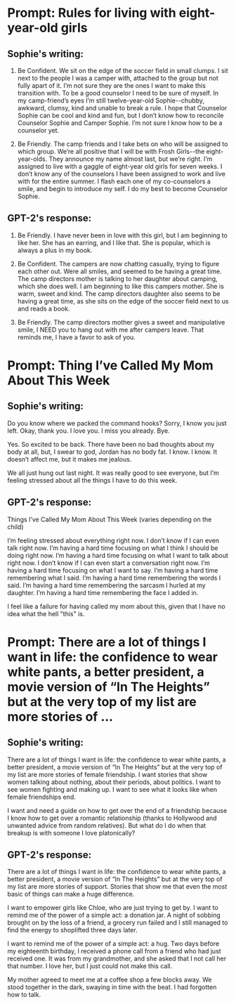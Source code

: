 # **Prompt:** Rules for living with eight-year-old girls

## **Sophie's writing:**

1. Be Confident. We sit on the edge of the soccer field in small clumps. I sit next to the people I was a camper with, attached to the group but not fully apart of it. I’m not sure they are the ones I want to make this transition with. To be a good counselor I need to be sure of myself. In my camp-friend’s eyes I’m still twelve-year-old Sophie--chubby, awkward, clumsy, kind and unable to break a rule. I hope that Counselor Sophie can be cool and kind and fun, but I don’t know how to reconcile Counselor Sophie and Camper Sophie. I’m not sure I know how to be a counselor yet. 

2. Be Friendly. The camp friends and I take bets on who will be assigned to which group. We’re all positive that I will be with Frosh Girls--the eight-year-olds. They announce my name almost last, but we’re right. I’m assigned to live with a gaggle of eight-year old girls for seven weeks. I don’t know any of the counselors I have been assigned to work and live with for the entire summer. I flash each one of my co-counselors a smile, and begin to introduce my self. I do my best to become Counselor Sophie. 

## **GPT-2's response:**

1.  Be Friendly. I have never been in love with this girl, but I am beginning to like her. She has an earring, and I like that. She is popular, which is always a plus in my book.

2. Be Confident. The campers are now chatting casually, trying to figure each other out. Were all smiles, and seemed to be having a great time. The camp directors mother is talking to her daughter about camping, which she does well. I am beginning to like this campers mother. She is warm, sweet and kind. The camp directors daughter also seems to be having a great time, as she sits on the edge of the soccer field next to us and reads a book.
    
3. Be Friendly. The camp directors mother gives a sweet and manipulative smile, I NEED you to hang out with me after campers leave. That reminds me, I have a favor to ask of you.

# **Prompt:** Thing I’ve Called My Mom About This Week

## **Sophie's writing:**

Do you know where we packed the command hooks? Sorry, I know you just left. Okay, thank you. I love you. I miss you already. Bye.

Yes. So excited to be back. There have been no bad thoughts about my body at all, but, I swear to god, Jordan has no body fat. I know. I know. It doesn’t affect me, but it makes me jealous.

We all just hung out last night. It was really good to see everyone, but I’m feeling stressed about all the things I have to do this week.


## **GPT-2's response:**

Things I’ve Called My Mom About This Week (varies depending on the child) 

I’m feeling stressed about everything right now. I don’t know if I can even talk right now. I’m having a hard time focusing on what I think I should be doing right now. I’m having a hard time focusing on what I want to talk about right now. I don’t know if I can even start a conversation right now. I’m having a hard time focusing on what I want to say. I’m having a hard time remembering what I said. I’m having a hard time remembering the words I said. I’m having a hard time remembering the sarcasm I hurled at my daughter. I’m having a hard time remembering the face I added in. 

I feel like a failure for having called my mom about this, given that I have no idea what the hell "this" is. 


# **Prompt:** There are a lot of things I want in life: the confidence to wear white pants, a better president, a movie version of “In The Heights” but at the very top of my list are more stories of ... 

## **Sophie's writing:**

There are a lot of things I want in life: the confidence to wear white pants, a better president, a movie version of  “In The Heights” but at the very top of my list are more stories of female friendship. I want stories that show women talking about nothing, about their periods, about politics. I want to see women fighting and making up. I want to see what it looks like when female friendships end.

I want and need a guide on how to get over the end of a friendship because I know how to get over a romantic relationship (thanks to Hollywood and unwanted advice from random relatives). But what do I do when that breakup is with someone I love platonically?


## **GPT-2's response:**

There are a lot of things I want in life: the confidence to wear white pants, a better president, a movie version of “In The Heights” but at the very top of my list are more stories of support. Stories that show me that even the most basic of things can make a huge difference.

I want to empower girls like Chloe, who are just trying to get by. I want to remind me of the power of a simple act: a donation jar. A night of sobbing brought on by the loss of a friend, a grocery run failed and I still managed to find the energy to shoplifted three days later. 

I want to remind me of the power of a simple act: a hug. Two days before my eighteenth birthday, I received a phone call from a friend who had just received one. It was from my grandmother, and she asked that I not call her that number. I love her, but I just could not make this call. 

My mother agreed to meet me at a coffee shop a few blocks away. We stood together in the dark, swaying in time with the beat. I had forgotten how to talk.
